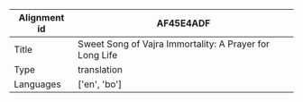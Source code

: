 |Alignment id | AF45E4ADF
| --- | --- 
|Title | Sweet Song of Vajra Immortality: A Prayer for Long Life 
|Type | translation
|Languages | ['en', 'bo']